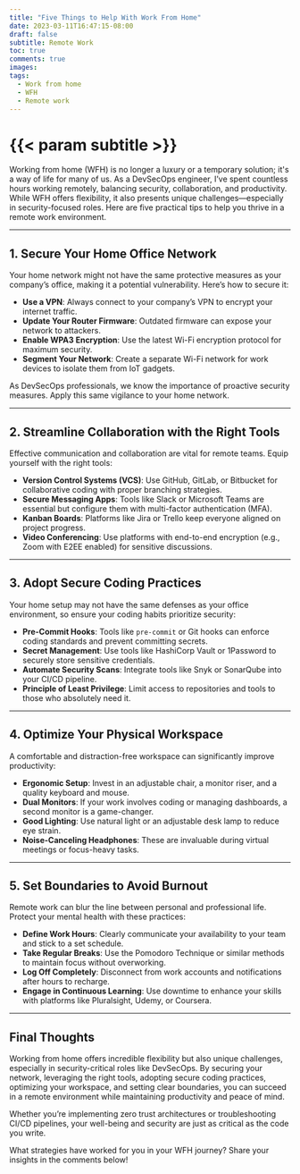 ```yaml
---
title: "Five Things to Help With Work From Home"
date: 2023-03-11T16:47:15-08:00
draft: false
subtitle: Remote Work
toc: true
comments: true
images:
tags:
  - Work from home
  - WFH
  - Remote work
---
```


# {{< param subtitle >}}

Working from home (WFH) is no longer a luxury or a temporary solution; it's a way of life for many of us. As a DevSecOps engineer, I’ve spent countless hours working remotely, balancing security, collaboration, and productivity. While WFH offers flexibility, it also presents unique challenges—especially in security-focused roles. Here are five practical tips to help you thrive in a remote work environment.

---

## 1. Secure Your Home Office Network

Your home network might not have the same protective measures as your company’s office, making it a potential vulnerability. Here’s how to secure it:

- **Use a VPN**: Always connect to your company’s VPN to encrypt your internet traffic.
- **Update Your Router Firmware**: Outdated firmware can expose your network to attackers.
- **Enable WPA3 Encryption**: Use the latest Wi-Fi encryption protocol for maximum security.
- **Segment Your Network**: Create a separate Wi-Fi network for work devices to isolate them from IoT gadgets.

As DevSecOps professionals, we know the importance of proactive security measures. Apply this same vigilance to your home network.

---

## 2. Streamline Collaboration with the Right Tools

Effective communication and collaboration are vital for remote teams. Equip yourself with the right tools:

- **Version Control Systems (VCS)**: Use GitHub, GitLab, or Bitbucket for collaborative coding with proper branching strategies.
- **Secure Messaging Apps**: Tools like Slack or Microsoft Teams are essential but configure them with multi-factor authentication (MFA).
- **Kanban Boards**: Platforms like Jira or Trello keep everyone aligned on project progress.
- **Video Conferencing**: Use platforms with end-to-end encryption (e.g., Zoom with E2EE enabled) for sensitive discussions.

---

## 3. Adopt Secure Coding Practices

Your home setup may not have the same defenses as your office environment, so ensure your coding habits prioritize security:

- **Pre-Commit Hooks**: Tools like `pre-commit` or Git hooks can enforce coding standards and prevent committing secrets.
- **Secret Management**: Use tools like HashiCorp Vault or 1Password to securely store sensitive credentials.
- **Automate Security Scans**: Integrate tools like Snyk or SonarQube into your CI/CD pipeline.
- **Principle of Least Privilege**: Limit access to repositories and tools to those who absolutely need it.

---

## 4. Optimize Your Physical Workspace

A comfortable and distraction-free workspace can significantly improve productivity:

- **Ergonomic Setup**: Invest in an adjustable chair, a monitor riser, and a quality keyboard and mouse.
- **Dual Monitors**: If your work involves coding or managing dashboards, a second monitor is a game-changer.
- **Good Lighting**: Use natural light or an adjustable desk lamp to reduce eye strain.
- **Noise-Canceling Headphones**: These are invaluable during virtual meetings or focus-heavy tasks.

---

## 5. Set Boundaries to Avoid Burnout

Remote work can blur the line between personal and professional life. Protect your mental health with these practices:

- **Define Work Hours**: Clearly communicate your availability to your team and stick to a set schedule.
- **Take Regular Breaks**: Use the Pomodoro Technique or similar methods to maintain focus without overworking.
- **Log Off Completely**: Disconnect from work accounts and notifications after hours to recharge.
- **Engage in Continuous Learning**: Use downtime to enhance your skills with platforms like Pluralsight, Udemy, or Coursera.

---

## Final Thoughts

Working from home offers incredible flexibility but also unique challenges, especially in security-critical roles like DevSecOps. By securing your network, leveraging the right tools, adopting secure coding practices, optimizing your workspace, and setting clear boundaries, you can succeed in a remote environment while maintaining productivity and peace of mind.

Whether you’re implementing zero trust architectures or troubleshooting CI/CD pipelines, your well-being and security are just as critical as the code you write.

What strategies have worked for you in your WFH journey? Share your insights in the comments below!

